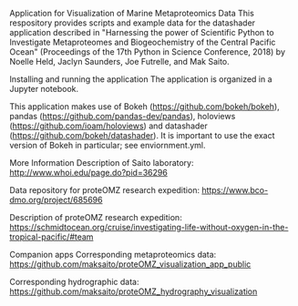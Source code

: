Application for Visualization of Marine Metaproteomics Data
This respository provides scripts and example data for the datashader application described in "Harnessing the power of Scientific Python to Investigate Metaproteomes and Biogeochemistry of the Central Pacific Ocean" (Proceedings of the 17th Python in Science Conference, 2018) by Noelle Held, Jaclyn Saunders, Joe Futrelle, and Mak Saito.

Installing and running the application
The application is organized in a Jupyter notebook.

This application makes use of Bokeh (https://github.com/bokeh/bokeh),  pandas (https://github.com/pandas-dev/pandas), holoviews (https://github.com/ioam/holoviews) and datashader (https://github.com/bokeh/datashader). It is important to use the exact version of Bokeh in particular; see enviornment.yml.

More Information
Description of Saito laboratory: http://www.whoi.edu/page.do?pid=36296

Data repository for proteOMZ research expedition: https://www.bco-dmo.org/project/685696

Description of proteOMZ research expedition: https://schmidtocean.org/cruise/investigating-life-without-oxygen-in-the-tropical-pacific/#team

Companion apps
Corresponding metaproteomics data: https://github.com/maksaito/proteOMZ_visualization_app_public

Corresponding hydrographic data: https://github.com/maksaito/proteOMZ_hydrography_visualization
